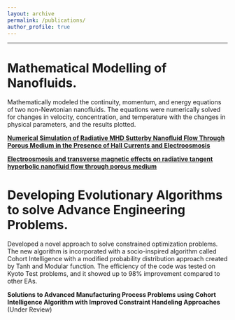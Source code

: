 ```yaml
---
layout: archive
permalink: /publications/
author_profile: true
---
```


- - - 


Mathematical Modelling of Nanofluids.
======
Mathematically modeled the continuity, momentum, and energy equations of two non-Newtonian nanofluids. The equations were numerically solved for changes in velocity, concentration, and temperature with the changes in physical parameters, and the results plotted.

**[Numerical Simulation of Radiative MHD Sutterby Nanofluid Flow Through Porous Medium in the Presence of Hall Currents and Electroosmosis](https://doi.org/10.1007/s40819-021-00971-1)**

**[Electroosmosis and transverse magnetic effects on radiative tangent hyperbolic nanofluid flow through porous medium](https://doi.org/10.1080/01430750.2020.1862912)**

Developing Evolutionary Algorithms to solve Advance Engineering Problems.
======
Developed a novel approach to solve constrained optimization problems. The new algorithm is incorporated with a socio-inspired algorithm called Cohort Intelligence with a modified probability distribution approach created by Tanh and Modular function. The efficiency of the code was tested on Kyoto Test problems, and it showed up to 98% improvement compared to other EAs.

**Solutions to Advanced Manufacturing Process Problems using Cohort Intelligence Algorithm with Improved Constraint Handeling Approaches** (Under Review)
